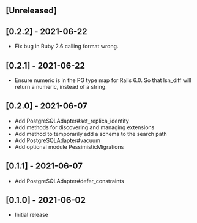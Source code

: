 ## [Unreleased]

## [0.2.2] - 2021-06-22

- Fix bug in Ruby 2.6 calling format wrong.

## [0.2.1] - 2021-06-22

- Ensure numeric is in the PG type map for Rails 6.0. So that lsn_diff will
  return a numeric, instead of a string.

## [0.2.0] - 2021-06-07

- Add PostgreSQLAdapter#set_replica_identity
- Add methods for discovering and managing extensions
- Add method to temporarily add a schema to the search path
- Add PostgreSQLAdapter#vacuum
- Add optional module PessimisticMigrations

## [0.1.1] - 2021-06-07

- Add PostgreSQLAdapter#defer_constraints

## [0.1.0] - 2021-06-02

- Initial release
